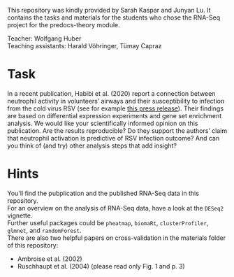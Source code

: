 This repository was kindly provided by Sarah Kaspar and Junyan Lu. It contains the tasks and materials for the students who chose the RNA-Seq project for the predocs-theory module.  

Teacher: Wolfgang Huber  
Teaching assistants: Harald Vöhringer, Tümay Capraz  

# Task

In a recent publication, Habibi et al. (2020) report a connection between neutrophil activity in volunteers’ airways and their susceptibility to infection from the cold virus RSV (see for example [this press release](https://www.imperial.ac.uk/news/206253/bacteria-fighting-cells-airways-boost-infection-risk/)).
Their findings are based on differential expression experiments and gene set enrichment analysis.
We would like your scientifically informed opinion on this publication. Are the results reproducible? Do they support the authors’ claim that neutrophil activation is predictive of RSV infection outcome? And can you think of (and try) other analysis steps that add insight? 

# Hints  

You'll find the pubplication and the published RNA-Seq data in this repository.  
For an overview on the analysis of RNA-Seq data, have a look at the `DESeq2` vignette.  
Further useful packages could be `pheatmap`, `biomaRt`, `clusterProfiler`, `glmnet`, and `randomForest`.  
There are also two helpful papers on cross-validation in the materials folder of this repository:  
+ Ambroise et al. (2002)
+ Ruschhaupt et al. (2004) (please read only Fig. 1 and p. 3)




